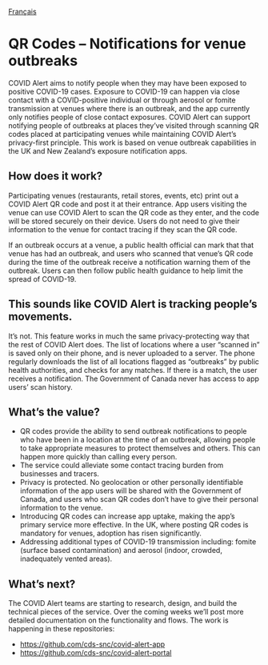 [Français](https://github.com/cds-snc/covid-alert-documentation/blob/main/produit/codes-qr.md)

# QR Codes – Notifications for venue outbreaks

COVID Alert aims to notify people when they may have been exposed to positive COVID-19 cases. Exposure to COVID-19 can happen via close contact with a COVID-positive individual or through aerosol or fomite transmission at venues where there is an outbreak, and the app currently only notifies people of close contact exposures. COVID Alert can support notifying people of outbreaks at places they’ve visited through scanning QR codes placed at participating venues while maintaining COVID Alert’s privacy-first principle. This work is based on venue outbreak capabilities in the UK and New Zealand’s exposure notification apps.

## How does it work?
Participating venues (restaurants, retail stores, events, etc) print out a COVID Alert QR code and post it at their entrance. App users visiting the venue can use COVID Alert to scan the QR code as they enter, and the code will be stored securely on their device. Users do not need to give their information to the venue for contact tracing if they scan the QR code. 

If an outbreak occurs at a venue, a public health official can mark that that venue has had an outbreak, and users who scanned that venue’s QR code during the time of the outbreak receive a notification warning them of the outbreak. Users can then follow public health guidance to help limit the spread of COVID-19. 

## This sounds like COVID Alert is tracking people’s movements.
It’s not. This feature works in much the same privacy-protecting way that the rest of COVID Alert does. The list of locations where a user “scanned in” is saved only on their phone, and is never uploaded to a server. The phone regularly downloads the list of all locations flagged as “outbreaks” by public health authorities, and checks for any matches. If there is a match, the user receives a notification. The Government of Canada never has access to app users’ scan history. 

## What’s the value?

* QR codes provide the ability to send outbreak notifications to people who have been in a location at the time of an outbreak, allowing people to take appropriate measures to protect themselves and others. This can happen more quickly than calling every person.
* The service could alleviate some contact tracing burden from businesses and tracers.
* Privacy is protected. No geolocation or other personally identifiable information of the app users will be shared with the Government of Canada, and users who scan QR codes don’t have to give their personal information to the venue.
* Introducing QR codes can increase app uptake, making the app’s primary service more effective. In the UK, where posting QR codes is mandatory for venues, adoption has risen significantly.
* Addressing additional types of COVID-19 transmission including: fomite (surface based contamination) and aerosol (indoor, crowded, inadequately vented areas).

## What’s next?
The COVID Alert teams are starting to research, design, and build the technical pieces of the service. Over the coming weeks we’ll post more detailed documentation on the functionality and flows. The work is happening in these repositories:

* https://github.com/cds-snc/covid-alert-app
* https://github.com/cds-snc/covid-alert-portal
